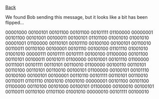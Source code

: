 [Back](..)

We found Bob sending this message, but it looks like a bit has been flipped...

00001000 00100101 00101100 00101100 00101111 01100000 00000001 00101100 00101001 00100011 00100101 01101100 01001010 01001010 00001001 01100000 00110101 00101110 00100100 00100101 00110010 00110011 00110100 00100001 00101110 00100100 01101110 01001010 01001010 00000111 00101111 00101111 00100100 01100000 00101100 00110101 00100011 00101011 01100000 00101001 00101110 01100000 00111001 00101111 00110101 00110010 01100000 00100110 00110101 00110100 00110101 00110010 00100101 01100000 00100101 00101110 00100100 00100101 00100001 00110110 00101111 00110101 00110010 00110011 01101110 01001010 01001010 00000001 00101100 00101100 01100000 00110100 00101000 00100101 01100000 00100010 00100101 00110011 00110100 01101100 01001010 00000010 00101111 00100010
